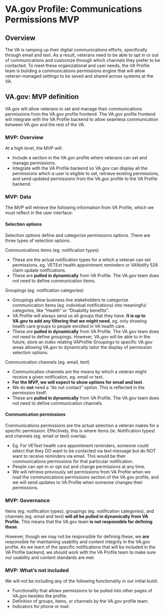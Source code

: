 # VA.gov Profile: Communications Permissions MVP

## Overview

The VA is ramping up their digital communications efforts, specifically through email and text. As a result, veterans need to be able to opt in or out of communications and customize through which channels they prefer to be contacted. To meet these organizational and user needs, the VA Profile team is building a communications permissions engine that will allow veteran-managed settings to be saved and shared across systems at the VA. 

## VA.gov: MVP definition

VA.gov will allow veterans to set and manage their communications permissions from the VA.gov profile frontend. The VA.gov profile frontend will integrate with the VA Profile backend to allow seamless communication between VA.gov and the rest of the VA.

### MVP: Overview

At a high level, the MVP will:

- Include a section in the VA.gov profile where veterans can set and manage permissions.
- Integrate with the VA Profile backend so VA.gov can display all the permissions which a user is eligible to set, retrieve existing permissions, and send updated permissions from the VA.gov profile to the VA Profile backend.

### MVP: Data 

The MVP will retrieve the following information from VA Profile, which we must reflect in the user interface:

#### Selection options

Selection options define and categorize permissions options. There are three types of selection options. 

Communications items (eg. notification types)

- These are the actual notification types for a which a veteran can set permissions, eg. VETExt health appointment reminders or VANotify 526 claim update notifications.
- These are **pulled in dynamically** from VA Profile. The VA.gov team does not need to define communication items.

Groupings (eg. notification categories)

- Groupings allow business line stakeholders to categorize communication items (eg. individual notifications) into meaningful categories, like “Health” or “Disability benefits”. 
- VA Profile will always send us all groups that they have. **It is up to VA.gov to add any filtering that we might need**, eg. only showing health care groups to people enrolled in VA health care.
- These are **pulled in dynamically** from VA Profile. The VA.gov team does not need to define groupings. However, VA.gov will be able to in the future, store an index relating VAProfile Groupings to specific VA.gov areas allowing VA.gov to dynamically tailor the display of permission selection options.

Communication channels (eg. email, text)
- Communication channels are the means by which a veteran might receive a given notification, eg. email or text.
- **For the MVP, we will expect to show options for email and text**.
- We do **not** need a “do not contact” option. This is reflected in the permission itself.
- These are **pulled in dynamically** from VA Profile. The VA.gov team does not need to define communication channels.

#### Communication permissions

Communications permissions are the actual selection a veteran makes for a specific permission. Effectively, this is where items (ie. Notification types) and channels (eg. email or text) overlap. 

-	Eg. For VEText health care appointment reminders, someone could select that they DO want to be contacted via text message but do NOT want to receive reminders via email. This would be their communications permissions for that particular notification.
-	People can opt-in or opt out and change permissions at any time.
-	We will retrieve previously set permissions from VA Profile when we load the communications permissions section of the VA.gov profile, and we will send updates to VA Profile when someone changes their permissions.

### MVP: Governance

Items (eg. notification types), groupings (eg. notification categories), and channels (eg. email and text) **will all be pulled in dynamically from VA Profile**. This means that the VA.gov team **is not responsible for defining these**.

However, though we may not be responsible for defining these, we **are** responsible for maintaining usability and content integrity in the VA.gov profile. As we learn of the specific notifications that will be included in the VA Profile backend, we should work with the VA Profile team to make sure our usability and content standards are met.

### MVP: What’s not included

We will not be including any of the following functionality in our initial build:

-	Functionality that allows permissions to be pulled into other pages of VA.gov besides the profile.
-	Definition of groups, items, or channels by the VA.gov profile team.
-	Indicators for phone or mail.







